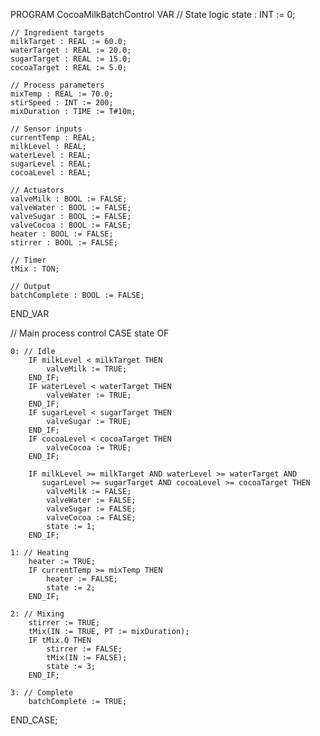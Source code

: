 PROGRAM CocoaMilkBatchControl
VAR
    // State logic
    state : INT := 0;

    // Ingredient targets
    milkTarget : REAL := 60.0;
    waterTarget : REAL := 20.0;
    sugarTarget : REAL := 15.0;
    cocoaTarget : REAL := 5.0;

    // Process parameters
    mixTemp : REAL := 70.0;
    stirSpeed : INT := 200;
    mixDuration : TIME := T#10m;

    // Sensor inputs
    currentTemp : REAL;
    milkLevel : REAL;
    waterLevel : REAL;
    sugarLevel : REAL;
    cocoaLevel : REAL;

    // Actuators
    valveMilk : BOOL := FALSE;
    valveWater : BOOL := FALSE;
    valveSugar : BOOL := FALSE;
    valveCocoa : BOOL := FALSE;
    heater : BOOL := FALSE;
    stirrer : BOOL := FALSE;

    // Timer
    tMix : TON;

    // Output
    batchComplete : BOOL := FALSE;
END_VAR

// Main process control
CASE state OF

    0: // Idle
        IF milkLevel < milkTarget THEN
            valveMilk := TRUE;
        END_IF;
        IF waterLevel < waterTarget THEN
            valveWater := TRUE;
        END_IF;
        IF sugarLevel < sugarTarget THEN
            valveSugar := TRUE;
        END_IF;
        IF cocoaLevel < cocoaTarget THEN
            valveCocoa := TRUE;
        END_IF;

        IF milkLevel >= milkTarget AND waterLevel >= waterTarget AND
           sugarLevel >= sugarTarget AND cocoaLevel >= cocoaTarget THEN
            valveMilk := FALSE;
            valveWater := FALSE;
            valveSugar := FALSE;
            valveCocoa := FALSE;
            state := 1;
        END_IF;

    1: // Heating
        heater := TRUE;
        IF currentTemp >= mixTemp THEN
            heater := FALSE;
            state := 2;
        END_IF;

    2: // Mixing
        stirrer := TRUE;
        tMix(IN := TRUE, PT := mixDuration);
        IF tMix.Q THEN
            stirrer := FALSE;
            tMix(IN := FALSE);
            state := 3;
        END_IF;

    3: // Complete
        batchComplete := TRUE;

END_CASE;
